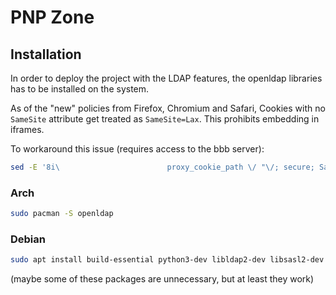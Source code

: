 # PNP Zone

## Installation

In order to deploy the project with the LDAP features, the openldap libraries has to be installed on the system.

As of the "new" policies from Firefox, Chromium and Safari, Cookies with no `SameSite` attribute get treated as `SameSite=Lax`. This prohibits embedding in iframes.

To workaround this issue (requires access to the bbb server):
 ```bash
sed -E '8i\                        proxy_cookie_path \/ "\/; secure; SameSite=none";' /etc/bigbluebutton/nginx/web.nginx
```

### Arch

```bash
sudo pacman -S openldap
```

### Debian

```bash
sudo apt install build-essential python3-dev libldap2-dev libsasl2-dev ldap-utils tox lcov valgrind
```
(maybe some of these packages are unnecessary, but at least they work)

